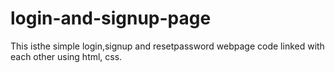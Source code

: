 # login-and-signup-page
This isthe simple login,signup and resetpassword webpage code linked with each other using html, css. 
